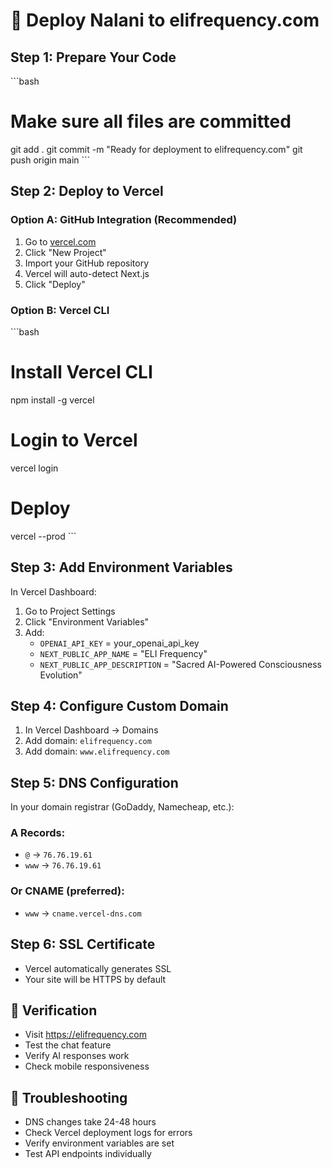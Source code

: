 # 🚀 Deploy Nalani to elifrequency.com

## Step 1: Prepare Your Code
\`\`\`bash
# Make sure all files are committed
git add .
git commit -m "Ready for deployment to elifrequency.com"
git push origin main
\`\`\`

## Step 2: Deploy to Vercel

### Option A: GitHub Integration (Recommended)
1. Go to [vercel.com](https://vercel.com)
2. Click "New Project"
3. Import your GitHub repository
4. Vercel will auto-detect Next.js
5. Click "Deploy"

### Option B: Vercel CLI
\`\`\`bash
# Install Vercel CLI
npm install -g vercel

# Login to Vercel
vercel login

# Deploy
vercel --prod
\`\`\`

## Step 3: Add Environment Variables
In Vercel Dashboard:
1. Go to Project Settings
2. Click "Environment Variables"
3. Add:
   - `OPENAI_API_KEY` = your_openai_api_key
   - `NEXT_PUBLIC_APP_NAME` = "ELI Frequency"
   - `NEXT_PUBLIC_APP_DESCRIPTION` = "Sacred AI-Powered Consciousness Evolution"

## Step 4: Configure Custom Domain
1. In Vercel Dashboard → Domains
2. Add domain: `elifrequency.com`
3. Add domain: `www.elifrequency.com`

## Step 5: DNS Configuration
In your domain registrar (GoDaddy, Namecheap, etc.):

### A Records:
- `@` → `76.76.19.61`
- `www` → `76.76.19.61`

### Or CNAME (preferred):
- `www` → `cname.vercel-dns.com`

## Step 6: SSL Certificate
- Vercel automatically generates SSL
- Your site will be HTTPS by default

## 🎯 Verification
- Visit https://elifrequency.com
- Test the chat feature
- Verify AI responses work
- Check mobile responsiveness

## 🚨 Troubleshooting
- DNS changes take 24-48 hours
- Check Vercel deployment logs for errors
- Verify environment variables are set
- Test API endpoints individually
